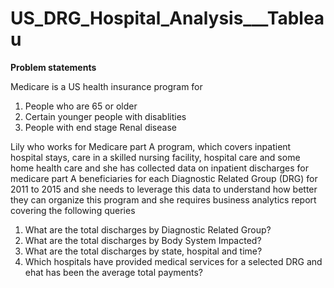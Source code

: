 # US_DRG_Hospital_Analysis___Tableau


**Problem statements**

Medicare is a US health insurance program for 
1) People who are 65 or older 
2) Certain younger people with disablities 
3) People with end stage Renal disease
   
Lily who works for Medicare part A program, which covers inpatient hospital stays, care in a skilled nursing facility, hospital care and some home health care and she has collected data on inpatient discharges for medicare part A beneficiaries for each Diagnostic Related Group (DRG) for 2011 to 2015 and she needs to leverage this data to understand how better they can organize this program and she requires business analytics report covering the following queries

1) What are the total discharges by Diagnostic Related Group?
2) What are the total discharges by Body System Impacted?
3) What are the total discharges by state, hospital and time?
4) Which hospitals have provided medical services for a selected DRG and ehat has been the average total payments?
